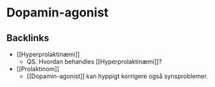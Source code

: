 # Dopamin-agonist

## Backlinks
* [[Hyperprolaktinæmi]]
	* QS. Hvordan behandles [[Hyperprolaktinæmi]]?
* [[Prolaktinom]]
	* [[Dopamin-agonist]] kan hyppigt korrigere også synsproblemer.

<!-- {BearID:3E747450-B0F3-42CB-842D-F422F35826DC-4231-00000BC49490F307} -->
